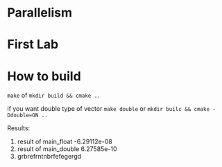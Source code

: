 # Parallelism


# First Lab

# How to build

`make` of `mkdir build && cmake ..`

if you want double type of vector
`make double` or `mkdir builc && cmake -Ddouble=ON ..`


Results:
  1. result of main_float -6.29112e-08
  2. result of main_double 6.27585e-10
  3. grbrefrntnbrfefegergd
